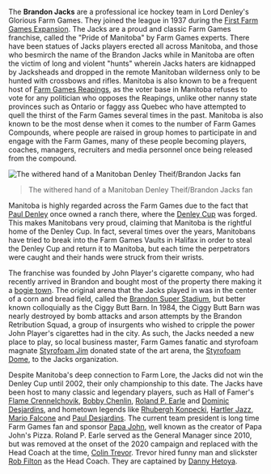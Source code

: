 The **Brandon Jacks** are a professional ice hockey team in Lord Denley's Glorious Farm Games. They joined the league in 1937 during the [First Farm Games Expansion](first_farm_games_expansion). The Jacks are a proud and classic Farm Games franchise, called the "Pride of Manitoba" by Farm Games experts. There have been statues of Jacks players erected all across Manitoba, and those who besmirch the name of the Brandon Jacks while in Manitoba are often the victim of long and violent "hunts" wherein Jacks haters are kidnapped by Jacksheads and dropped in the remote Manitoban wilderness only to be hunted with crossbows and rifles. Manitoba is also known to be a frequent host of [Farm Games Reapings](farm_games_reaping), as the voter base in Manitoba refuses to vote for any politician who opposes the Reapings, unlike other nanny state provinces such as Ontario or faggy ass Quebec who have attempted to quell the thirst of the Farm Games several times in the past. Manitoba is also known to be the most dense when it comes to the number of Farm Games Compounds, where people are raised in group homes to participate in and engage with the Farm Games, many of these people becoming players, coaches, managers, recruiters and media personnel once being released from the compound.

![The withered hand of a Manitoban Denley Theif/Brandon Jacks fan](file_hand_jpg)
> The withered hand of a Manitoban Denley Theif/Brandon Jacks fan

Manitoba is highly regarded across the Farm Games due to the fact that [Paul Denley](paul_denley) once owned a ranch there, where the [Denley Cup](denley_cup) was forged. This makes Manitobans very proud, claiming that Manitoba is the rightful home of the Denley Cup. In fact, several times over the years, Manitobans have tried to break into the Farm Games Vaults in Halifax in order to steal the Denley Cup and return it to Manitoba, but each time the perpetrators were caught and their hands were struck from their wrists. 

The franchise was founded by John Player's cigarette company, who had recently arrived in Brandon and bought most of the property there making it a [bogie town](#a). The original arena that the Jacks played in was in the center of a corn and bread field, called the [Brandon Super Stadium](#a), but better known colloquially as the Ciggy Butt Barn. In 1984, the Ciggy Butt Barn was nearly destroyed by bomb attacks and arson attempts by the Brandon Retribution Squad, a group of insurgents who wished to cripple the power John Player's cigarettes had in the city. As such, the Jacks needed a new place to play, so local business master, Farm Games fanatic and styrofoam magnate [Styrofoam Jim](#a) donated state of the art arena, the [Styrofoam Dome](#a), to the Jacks organization. 

Despite Manitoba's deep connection to Farm Lore, the Jacks did not win the Denley Cup until 2002, their only championship to this date. The Jacks have been host to many classic and legendary players, such as Hall of Famer's [Flame Crennelchovik](flame_crennelchovik), [Bobby Chenlin](#a), [Roland P. Earle](#a) and [Dominic Desjardins](#a), and hometown legends like [Rhubergh Konpecki](#a), [Hartler Jazz](#a), [Mario Falcone](#a) and [Paul Desjardins](#a). The current team president is long time Farm Games fan and sponsor [Papa John](#a), well known as the creator of Papa John's Pizza.  Roland P. Earle served as the General Manager since 2010, but was removed at the onset of the 2020 campaign and replaced with the Head Coach at the time, [Colin Trevor](#a). Trevor hired funny man and slickster [Rob Filton](#a) as the Head Coach. They are captained by [Danny Hetoya](#a).